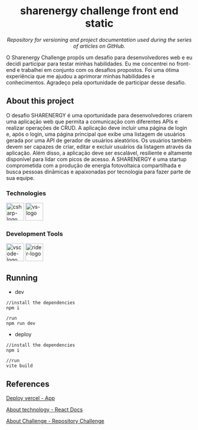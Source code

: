 <h1 align="center">
sharenergy challenge front end static</h1>
<p align="center"><i>Repository for versioning and project documentation used during the series of articles on GitHub.</i></p>

O Sharenergy Challenge propôs um desafio para desenvolvedores web e eu decidi participar para testar minhas habilidades. Eu me concentrei no front-end e trabalhei em conjunto com os desafios propostos. Foi uma ótima experiência que me ajudou a aprimorar minhas habilidades e conhecimentos. Agradeço pela oportunidade de participar desse desafio.


##  About this project

O desafio SHARENERGY é uma oportunidade para desenvolvedores criarem uma aplicação web que permita a comunicação com diferentes APIs e realizar operações de CRUD. A aplicação deve incluir uma página de login e, após o login, uma página principal que exibe uma listagem de usuários gerada por uma API de gerador de usuários aleatórios. Os usuários também devem ser capazes de criar, editar e excluir usuários da listagem através da aplicação. Além disso, a aplicação deve ser escalável, resiliente e altamente disponível para lidar com picos de acesso. A SHARENERGY é uma startup comprometida com a produção de energia fotovoltaica compartilhada e busca pessoas dinâmicas e apaixonadas por tecnologia para fazer parte de sua equipe.

### Technologies
<p display="inline-block">
  <img width="48" src="https://styled-components.com/logo.png" alt="csharp-logo"/>
  <img width="48" src="https://upload.wikimedia.org/wikipedia/commons/thumb/a/a7/React-icon.svg/2300px-React-icon.svg.png" alt="vs-logo"/>
</p>
                                                                                                  
### Development Tools

<p display="inline-block">
  <img width="48" src="https://upload.wikimedia.org/wikipedia/commons/thumb/9/9a/Visual_Studio_Code_1.35_icon.svg/2048px-Visual_Studio_Code_1.35_icon.svg.png" alt="vscode-logo"/>
  <img width="48" src="https://resources.jetbrains.com/storage/products/rider/img/meta/rider_logo_300x300.png" alt="rider-logo"/>
</p>

## Running
- dev
```
//install the dependencies
npm i

/run
npm run dev
```
- deploy
```
//install the dependencies
npm i

//run
vite build
```


## References

[Deploy vercel - App](http://sharenergy-challenge-front-end-static.vercel.app/)

[About technology - React Docs](https://pt-br.reactjs.org/)

[About Challenge - Repository Challenge](https://github.com/SHARENERGY-OFICIAL/desafio-sharenergy-2023-01)
